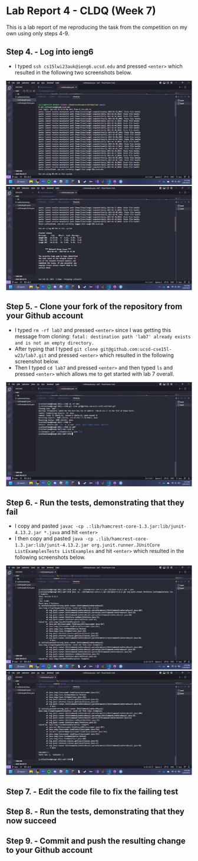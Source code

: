 # Lab Report 4 - CLDQ (Week 7)
This is a lab report of me reproducing the task from the competition on my own using only steps 4-9.

## Step 4. - Log into ieng6
- I typed `ssh cs15lwi23auk@ieng6.ucsd.edu` and pressed `<enter>` which resulted in the following two screenshots below.

![Screenshot(105).png](https://raw.githubusercontent.com/d1solis/cse15l-lab-reports/main/Screenshots%20Folder/Screenshot%20(105).png)
![Screenshot(106).png](https://raw.githubusercontent.com/d1solis/cse15l-lab-reports/main/Screenshots%20Folder/Screenshot%20(106).png)


## Step 5. - Clone your fork of the repository from your Github account
- I typed `rm -rf lab7` and pressed `<enter>` since I was getting this message from cloning: `fatal: destination path 'lab7' already exists and is not an empty directory.`
- After typing that I typed `git clone git@github.com:ucsd-cse15l-w23/lab7.git` and pressed `<enter>` which resulted in the following screenshot below.
- Then I typed `cd lab7` and pressed `<enter>` and then typed `ls` and pressed `<enter>` which allows me to get started with lab 7 overall.

![Screenshot(107).png](https://raw.githubusercontent.com/d1solis/cse15l-lab-reports/main/Screenshots%20Folder/Screenshot%20(107).png)


## Step 6. - Run the tests, demonstrating that they fail
- I copy and pasted `javac -cp .:lib/hamcrest-core-1.3.jar:lib/junit-4.13.2.jar *.java` and hit `<enter>` 
- I then copy and pasted `java -cp .:lib/hamcrest-core-1.3.jar:lib/junit-4.13.2.jar org.junit.runner.JUnitCore ListExamplesTests ListExamples` and hit `<enter>` which resulted in the following screenshots below.

![Screenshot(110).png](https://raw.githubusercontent.com/d1solis/cse15l-lab-reports/main/Screenshots%20Folder/Screenshot%20(110).png)
![Screenshot(111).png](https://raw.githubusercontent.com/d1solis/cse15l-lab-reports/main/Screenshots%20Folder/Screenshot%20(111).png)

## Step 7. - Edit the code file to fix the failing test


## Step 8. - Run the tests, demonstrating that they now succeed


## Step 9. - Commit and push the resulting change to your Github account
